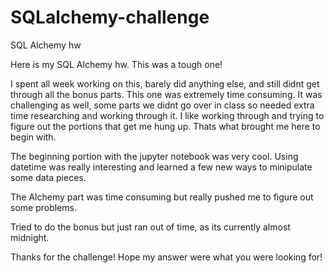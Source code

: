 # SQLalchemy-challenge
SQL Alchemy hw

Here is my SQL Alchemy hw. This was a tough one!

I spent all week working on this, barely did anything else, and still didnt get through all the bonus parts. This one was extremely time consuming. It was challenging as well, some parts we didnt go over in class so needed extra time researching and working through it. I like working through and trying to figure out the portions that get me hung up. Thats what brought me here to begin with. 

The beginning portion with the jupyter notebook was very cool. Using datetime was really interesting and learned a few new ways to minipulate some data pieces.

The Alchemy part was time consuming but really pushed me to figure out some problems. 

Tried to do the bonus but just ran out of time, as its currently almost midnight.

Thanks for the challenge! Hope my answer were what you were looking for!

